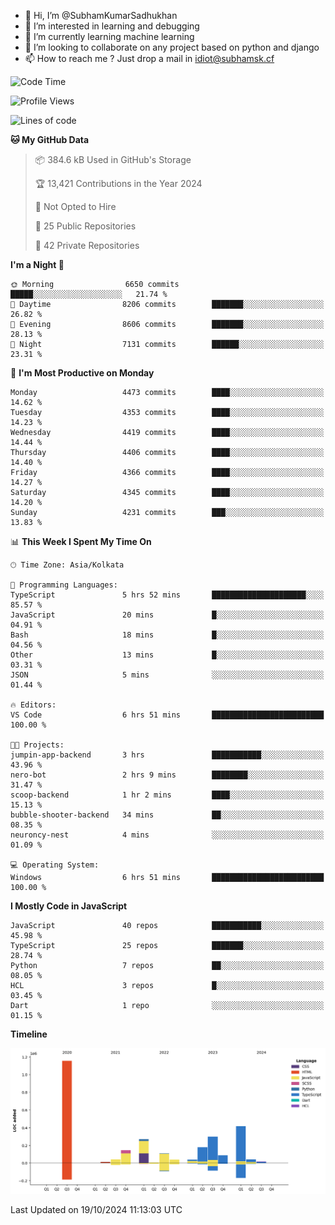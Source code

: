 - 👋 Hi, I’m @SubhamKumarSadhukhan
- 👀 I’m interested in learning and debugging
- 🌱 I’m currently learning machine learning
- 💞️ I’m looking to collaborate on any project based on python and django
- 📫 How to reach me ?
      Just drop a mail in idiot@subhamsk.cf

<!---
SubhamKumarSadhukhan/SubhamKumarSadhukhan is a ✨ special ✨ repository because its `README.md` (this file) appears on your GitHub profile.
You can click the Preview link to take a look at your changes.
--->


<!--START_SECTION:waka-->
![Code Time](http://img.shields.io/badge/Code%20Time-2%2C562%20hrs%2055%20mins-blue)

![Profile Views](http://img.shields.io/badge/Profile%20Views-0-blue)

![Lines of code](https://img.shields.io/badge/From%20Hello%20World%20I%27ve%20Written-2.8%20million%20lines%20of%20code-blue)

**🐱 My GitHub Data** 

> 📦 384.6 kB Used in GitHub's Storage 
 > 
> 🏆 13,421 Contributions in the Year 2024
 > 
> 🚫 Not Opted to Hire
 > 
> 📜 25 Public Repositories 
 > 
> 🔑 42 Private Repositories 
 > 
**I'm a Night 🦉** 

```text
🌞 Morning                6650 commits        █████░░░░░░░░░░░░░░░░░░░░   21.74 % 
🌆 Daytime                8206 commits        ███████░░░░░░░░░░░░░░░░░░   26.82 % 
🌃 Evening                8606 commits        ███████░░░░░░░░░░░░░░░░░░   28.13 % 
🌙 Night                  7131 commits        ██████░░░░░░░░░░░░░░░░░░░   23.31 % 
```
📅 **I'm Most Productive on Monday** 

```text
Monday                   4473 commits        ████░░░░░░░░░░░░░░░░░░░░░   14.62 % 
Tuesday                  4353 commits        ████░░░░░░░░░░░░░░░░░░░░░   14.23 % 
Wednesday                4419 commits        ████░░░░░░░░░░░░░░░░░░░░░   14.44 % 
Thursday                 4406 commits        ████░░░░░░░░░░░░░░░░░░░░░   14.40 % 
Friday                   4366 commits        ████░░░░░░░░░░░░░░░░░░░░░   14.27 % 
Saturday                 4345 commits        ████░░░░░░░░░░░░░░░░░░░░░   14.20 % 
Sunday                   4231 commits        ███░░░░░░░░░░░░░░░░░░░░░░   13.83 % 
```


📊 **This Week I Spent My Time On** 

```text
🕑︎ Time Zone: Asia/Kolkata

💬 Programming Languages: 
TypeScript               5 hrs 52 mins       █████████████████████░░░░   85.57 % 
JavaScript               20 mins             █░░░░░░░░░░░░░░░░░░░░░░░░   04.91 % 
Bash                     18 mins             █░░░░░░░░░░░░░░░░░░░░░░░░   04.56 % 
Other                    13 mins             █░░░░░░░░░░░░░░░░░░░░░░░░   03.31 % 
JSON                     5 mins              ░░░░░░░░░░░░░░░░░░░░░░░░░   01.44 % 

🔥 Editors: 
VS Code                  6 hrs 51 mins       █████████████████████████   100.00 % 

🐱‍💻 Projects: 
jumpin-app-backend       3 hrs               ███████████░░░░░░░░░░░░░░   43.96 % 
nero-bot                 2 hrs 9 mins        ████████░░░░░░░░░░░░░░░░░   31.47 % 
scoop-backend            1 hr 2 mins         ████░░░░░░░░░░░░░░░░░░░░░   15.13 % 
bubble-shooter-backend   34 mins             ██░░░░░░░░░░░░░░░░░░░░░░░   08.35 % 
neuroncy-nest            4 mins              ░░░░░░░░░░░░░░░░░░░░░░░░░   01.09 % 

💻 Operating System: 
Windows                  6 hrs 51 mins       █████████████████████████   100.00 % 
```

**I Mostly Code in JavaScript** 

```text
JavaScript               40 repos            ███████████░░░░░░░░░░░░░░   45.98 % 
TypeScript               25 repos            ███████░░░░░░░░░░░░░░░░░░   28.74 % 
Python                   7 repos             ██░░░░░░░░░░░░░░░░░░░░░░░   08.05 % 
HCL                      3 repos             █░░░░░░░░░░░░░░░░░░░░░░░░   03.45 % 
Dart                     1 repo              ░░░░░░░░░░░░░░░░░░░░░░░░░   01.15 % 
```



**Timeline**

![Lines of Code chart](https://raw.githubusercontent.com/SubhamKumarSadhukhan/SubhamKumarSadhukhan/main/assets/bar_graph.png)


 Last Updated on 19/10/2024 11:13:03 UTC
<!--END_SECTION:waka-->
